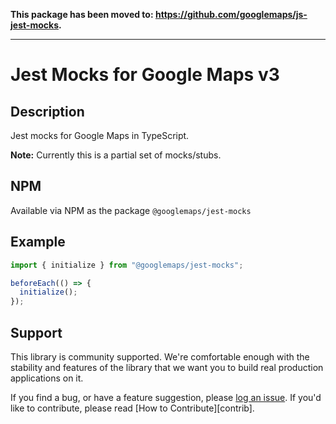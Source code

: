 **This package has been moved to: https://github.com/googlemaps/js-jest-mocks.**

---

Jest Mocks for Google Maps v3
=============================

## Description

Jest mocks for Google Maps in TypeScript. 

**Note:** Currently this is a partial set of mocks/stubs.

## NPM

Available via NPM as the package `@googlemaps/jest-mocks`

## Example

```typescript
import { initialize } from "@googlemaps/jest-mocks";

beforeEach(() => {
  initialize();
});

```

## Support

This library is community supported. We're comfortable enough with the stability and features of
the library that we want you to build real production applications on it.

If you find a bug, or have a feature suggestion, please [log an issue][issues]. If you'd like to
contribute, please read [How to Contribute][contrib].

[issues]: https://github.com/googlemaps/v3-utility-library/issues
